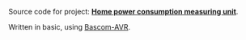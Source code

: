 Source code for project: **[Home power consumption measuring unit](http://uctrl.net/projects/15/avr/home-power-consumption-measuring-unit)**.

Written in basic, using [Bascom-AVR](http://www.mcselec.com/).
